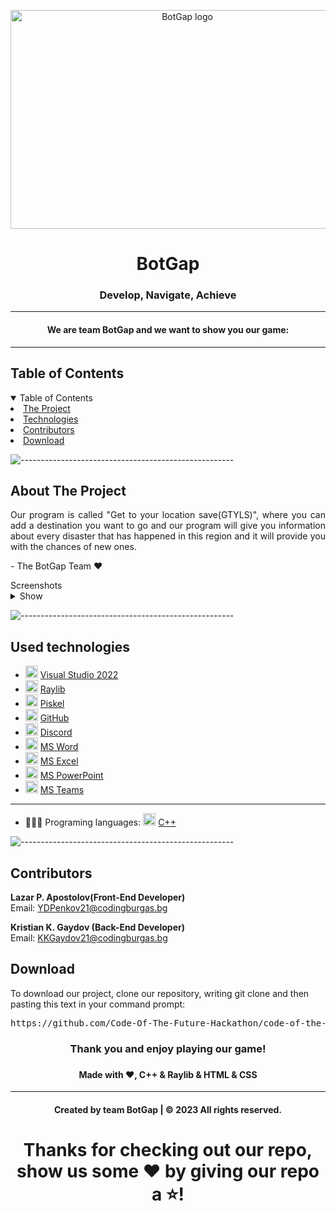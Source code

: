 <p align="center">
     <img align="center" src="https://cdn.discordapp.com/attachments/1182972950295629866/1182978299811610644/BotGap.png?ex=6586a965&is=65743465&hm=9570dc6896bb22427217855a819795da6efca4f65a6a5b28a702b221f0b43fcd&" alt="BotGap logo" width="550", height="350">
</p>
    
<h1 align="center"> BotGap </h1>
<h3 align="center"> Develop, Navigate, Achieve </h3>  
    
<hr>
    <h4 align="center">We are team BotGap and we want to show you our game:</h4>

<hr>
    


    
<!-- TABLE OF CONTENTS -->
<h2 id="table-of-contents">Table of Contents</h2>
    
<details open="open">
    <summary>Table of Contents</summary>
    <li><a href="#about-the-project">  The Project</a></li>
    <li><a href="#used-technologies">  Technologies</a></li>
    <li><a href="#contributors">   Contributors</a></li>
    <li><a href="#download">    Download</a></li>
</details>
    
![-----------------------------------------------------](https://raw.githubusercontent.com/andreasbm/readme/master/assets/lines/rainbow.png)
    
<!-- ABOUT THE PROJECT -->
<h2 id="about-the-project">About The Project</h2>
    
<p align="justify">
    Our program is called "Get to your location save(GTYLS)", where you can add a destination you want to go and our program will give you information about every disaster that has happened in this region and it will provide you with the chances of new ones.
</p>
<p> - The BotGap Team ❤️</p>
    
    

    
<summary>Screenshots</summary>
<details>
<summary>Show</summary>
<br>
    
    
|                               Game                                    |                               Main Menu                                |
| :-------------------------------------------------------------------: | :--------------------------------------------------------------------: |
| <img src="https://cdn.discordapp.com/attachments/1089602486270181386/1173284405985427558/image.png?ex=65636540&is=6550f040&hm=700b957bb21fc366976051f37fe49075506f53a6267cb4c51c166c570b3c48cc&" alt="Flappy Quiz Gameplay Photo"> | <img src="https://cdn.discordapp.com/attachments/1089602486270181386/1173283821341397033/image.png?ex=656364b5&is=6550efb5&hm=3a4ccdb720416973826b0312733dbc1468b61de3d03e121f8ef2250aa4cf8d28&" alt="Main Menu Photo">                             |

    
</details>
    
</td></tr></table>
<p></p>
    
![-----------------------------------------------------](https://raw.githubusercontent.com/andreasbm/readme/master/assets/lines/rainbow.png)
    
##  Used technologies
- <img src="https://upload.wikimedia.org/wikipedia/commons/thumb/2/2c/Visual_Studio_Icon_2022.svg/1200px-Visual_Studio_Icon_2022.svg.png" width="20" alt="Visual Studio 2022 Logo"> <a href="https://visualstudio.microsoft.com/vs/">Visual Studio 2022</a>
- <img src="https://upload.wikimedia.org/wikipedia/commons/f/f4/Raylib_logo.png" width="20" alt="Raylib Logo"> <a href="https://www.raylib.com/">Raylib</a>
- <img src="https://cdn.discordapp.com/attachments/1089602486270181386/1173287102935466164/AmyB7c-a_400x400.png?ex=656367c3&is=6550f2c3&hm=249584cb5360919daf4e40da51715c643de787ce8e978d1061a042149b11cd57&" width="20" alt="Piskel Logo"> <a href="https://www.piskelapp.com/">Piskel</a>
- <img src="https://github.githubassets.com/images/modules/logos_page/GitHub-Mark.png" width="20" alt="GitHub Logo"> <a href="https://github.com/">GitHub</a>
- <img src="https://www.freepnglogos.com/uploads/discord-logo-png/concours-discord-cartes-voeux-fortnite-france-6.png" width="20" alt="Discord Logo"> <a href="https://discord.com/">Discord</a>
- <img src="https://upload.wikimedia.org/wikipedia/commons/thumb/f/fd/Microsoft_Office_Word_%282019%E2%80%93present%29.svg/2203px-Microsoft_Office_Word_%282019%E2%80%93present%29.svg.png" width="20" alt="MS Word Logo"> <a href="https://en.wikipedia.org/wiki/Microsoft_Word">MS Word</a>
- <img src="https://upload.wikimedia.org/wikipedia/commons/thumb/3/34/Microsoft_Office_Excel_%282019%E2%80%93present%29.svg/2203px-Microsoft_Office_Excel_%282019%E2%80%93present%29.svg.png" width="20" alt="MS Excel Logo"> <a href="https://en.wikipedia.org/wiki/Microsoft_Excel">MS Excel</a>
- <img src="https://upload.wikimedia.org/wikipedia/commons/3/3b/Microsoft_PowerPoint_Logo.png" width="20" alt="MS PowerPoint Logo"> <a href="https://bg.wikipedia.org/wiki/Microsoft_PowerPoint">MS PowerPoint</a>
- <img src="https://upload.wikimedia.org/wikipedia/commons/thumb/c/c9/Microsoft_Office_Teams_%282018%E2%80%93present%29.svg/2203px-Microsoft_Office_Teams_%282018%E2%80%93present%29.svg.png" width="20" alt="MS Teams Logo"> <a href="https://www.microsoft.com/en-us/microsoft-teams/group-chat-software">MS Teams</a>
-----------------------------------------------------------------------------------------------------------------------------------
- 👩🏻‍💻 Programing languages: <img src="https://brandslogos.com/wp-content/uploads/thumbs/c-logo-vector.svg" width="20" alt="C++ Logo"> <a href="https://cplusplus.com/">C++</a>
    
    
![-----------------------------------------------------](https://raw.githubusercontent.com/andreasbm/readme/master/assets/lines/rainbow.png)
    
<!-- CONTRIBUTORS -->
<h2 id="contributors">Contributors</h2>
    
<p>
    
    
<b>Lazar P. Apostolov(Front-End Developer)</b> <br>
    Email: <a>YDPenkov21@codingburgas.bg</a> <br>
    
<b>Kristian K. Gaydov (Back-End Developer)</b> <br>
    Email: <a>KKGaydov21@codingburgas.bg</a> <br>
    
    
</p>
    
<h2 id="download">Download</h2>
    
<p>To download our project, clone our repository, writing git clone and then pasting this text in your command prompt:</p>
    
<pre>https://github.com/Code-Of-The-Future-Hackathon/code-of-the-future-2023-botgap.git</pre>
    
<h3 align="center"> Thank you and enjoy playing our game! <h3>
<h4 align="center"> Made with ❤️, C++ & Raylib & HTML & CSS </h4>
<hr>
<h4 align="center"> Created by team BotGap | &copy 2023 All rights reserved.</h4>
<h1 align="center">Thanks for checking out our repo, show us some ❤️ by giving our repo a ⭐️!</h1>
